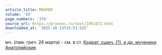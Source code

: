 ```yaml
---
article_title: МАНУИЛ
volume: '43'
page_numbers: '376'
source_url: https://pravenc.ru/text/2561872.html
downloaded_at: '2025-10-13T15:51:52Z'
---
```


мч. (пам. греч. 26 марта) - см. в ст. [Кодрат, сщмч. (?), и др. мученики Анатолийские](<https://pravenc.ru/text/Кодрат  сщмч  (x3f)  и др  мученики Анатолийские.html>).
